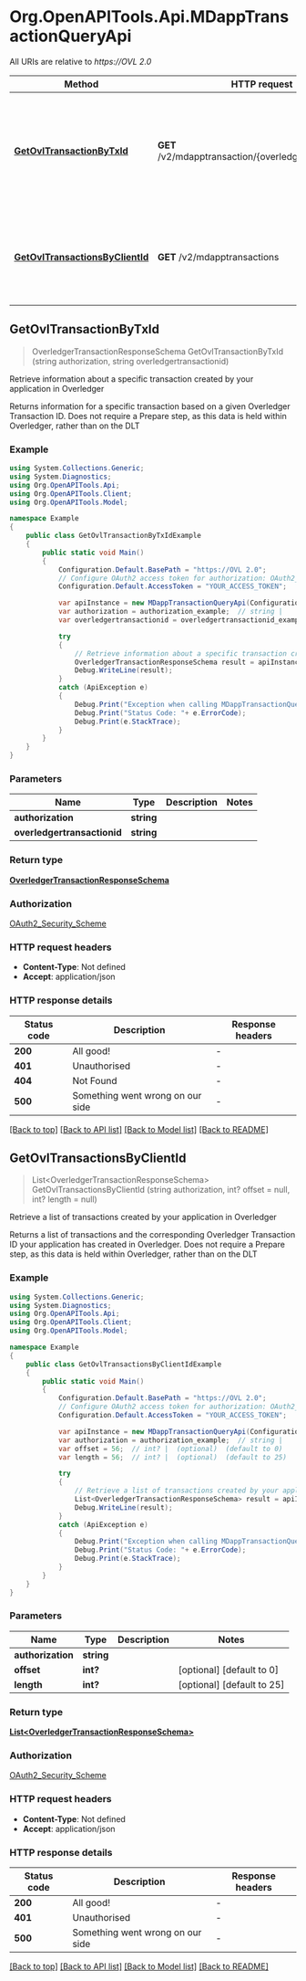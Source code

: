 # Org.OpenAPITools.Api.MDappTransactionQueryApi

All URIs are relative to *https://OVL 2.0*

Method | HTTP request | Description
------------- | ------------- | -------------
[**GetOvlTransactionByTxId**](MDappTransactionQueryApi.md#getovltransactionbytxid) | **GET** /v2/mdapptransaction/{overledgertransactionid} | Retrieve information about a specific transaction created by your application in Overledger
[**GetOvlTransactionsByClientId**](MDappTransactionQueryApi.md#getovltransactionsbyclientid) | **GET** /v2/mdapptransactions | Retrieve a list of transactions created by your application in Overledger



## GetOvlTransactionByTxId

> OverledgerTransactionResponseSchema GetOvlTransactionByTxId (string authorization, string overledgertransactionid)

Retrieve information about a specific transaction created by your application in Overledger

Returns information for a specific transaction based on a given Overledger Transaction ID. Does not require a Prepare step, as this data is held within Overledger, rather than on the DLT

### Example

```csharp
using System.Collections.Generic;
using System.Diagnostics;
using Org.OpenAPITools.Api;
using Org.OpenAPITools.Client;
using Org.OpenAPITools.Model;

namespace Example
{
    public class GetOvlTransactionByTxIdExample
    {
        public static void Main()
        {
            Configuration.Default.BasePath = "https://OVL 2.0";
            // Configure OAuth2 access token for authorization: OAuth2_Security_Scheme
            Configuration.Default.AccessToken = "YOUR_ACCESS_TOKEN";

            var apiInstance = new MDappTransactionQueryApi(Configuration.Default);
            var authorization = authorization_example;  // string | 
            var overledgertransactionid = overledgertransactionid_example;  // string | 

            try
            {
                // Retrieve information about a specific transaction created by your application in Overledger
                OverledgerTransactionResponseSchema result = apiInstance.GetOvlTransactionByTxId(authorization, overledgertransactionid);
                Debug.WriteLine(result);
            }
            catch (ApiException e)
            {
                Debug.Print("Exception when calling MDappTransactionQueryApi.GetOvlTransactionByTxId: " + e.Message );
                Debug.Print("Status Code: "+ e.ErrorCode);
                Debug.Print(e.StackTrace);
            }
        }
    }
}
```

### Parameters


Name | Type | Description  | Notes
------------- | ------------- | ------------- | -------------
 **authorization** | **string**|  | 
 **overledgertransactionid** | **string**|  | 

### Return type

[**OverledgerTransactionResponseSchema**](OverledgerTransactionResponseSchema.md)

### Authorization

[OAuth2_Security_Scheme](../README.md#OAuth2_Security_Scheme)

### HTTP request headers

- **Content-Type**: Not defined
- **Accept**: application/json


### HTTP response details
| Status code | Description | Response headers |
|-------------|-------------|------------------|
| **200** | All good! |  -  |
| **401** | Unauthorised |  -  |
| **404** | Not Found |  -  |
| **500** | Something went wrong on our side |  -  |

[[Back to top]](#)
[[Back to API list]](../README.md#documentation-for-api-endpoints)
[[Back to Model list]](../README.md#documentation-for-models)
[[Back to README]](../README.md)


## GetOvlTransactionsByClientId

> List&lt;OverledgerTransactionResponseSchema&gt; GetOvlTransactionsByClientId (string authorization, int? offset = null, int? length = null)

Retrieve a list of transactions created by your application in Overledger

Returns a list of transactions and the corresponding Overledger Transaction ID your application has created in Overledger. Does not require a Prepare step, as this data is held within Overledger, rather than on the DLT

### Example

```csharp
using System.Collections.Generic;
using System.Diagnostics;
using Org.OpenAPITools.Api;
using Org.OpenAPITools.Client;
using Org.OpenAPITools.Model;

namespace Example
{
    public class GetOvlTransactionsByClientIdExample
    {
        public static void Main()
        {
            Configuration.Default.BasePath = "https://OVL 2.0";
            // Configure OAuth2 access token for authorization: OAuth2_Security_Scheme
            Configuration.Default.AccessToken = "YOUR_ACCESS_TOKEN";

            var apiInstance = new MDappTransactionQueryApi(Configuration.Default);
            var authorization = authorization_example;  // string | 
            var offset = 56;  // int? |  (optional)  (default to 0)
            var length = 56;  // int? |  (optional)  (default to 25)

            try
            {
                // Retrieve a list of transactions created by your application in Overledger
                List<OverledgerTransactionResponseSchema> result = apiInstance.GetOvlTransactionsByClientId(authorization, offset, length);
                Debug.WriteLine(result);
            }
            catch (ApiException e)
            {
                Debug.Print("Exception when calling MDappTransactionQueryApi.GetOvlTransactionsByClientId: " + e.Message );
                Debug.Print("Status Code: "+ e.ErrorCode);
                Debug.Print(e.StackTrace);
            }
        }
    }
}
```

### Parameters


Name | Type | Description  | Notes
------------- | ------------- | ------------- | -------------
 **authorization** | **string**|  | 
 **offset** | **int?**|  | [optional] [default to 0]
 **length** | **int?**|  | [optional] [default to 25]

### Return type

[**List&lt;OverledgerTransactionResponseSchema&gt;**](OverledgerTransactionResponseSchema.md)

### Authorization

[OAuth2_Security_Scheme](../README.md#OAuth2_Security_Scheme)

### HTTP request headers

- **Content-Type**: Not defined
- **Accept**: application/json


### HTTP response details
| Status code | Description | Response headers |
|-------------|-------------|------------------|
| **200** | All good! |  -  |
| **401** | Unauthorised |  -  |
| **500** | Something went wrong on our side |  -  |

[[Back to top]](#)
[[Back to API list]](../README.md#documentation-for-api-endpoints)
[[Back to Model list]](../README.md#documentation-for-models)
[[Back to README]](../README.md)

